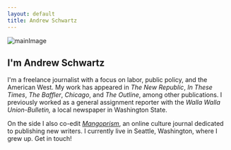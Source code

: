 ```yaml
---
layout: default
title: Andrew Schwartz
---
```


![mainImage](/images/headshot.jpg)

## I'm Andrew Schwartz
I'm a freelance journalist with a focus on labor, public policy, and the American West. My work has appeared in *The New Republic*, *In These Times*, *The Baffler*, *Chicago*, and *The Outline*, among other publications. I previously worked as a general assignment reporter with the *Walla Walla Union-Bulletin,* a local newspaper in Washington State.

On the side I also co-edit *[Mangoprism](https://mangoprism.com/)*, an online culture journal dedicated to publishing new writers. I currently live in Seattle, Washington, where I grew up. Get in touch!
